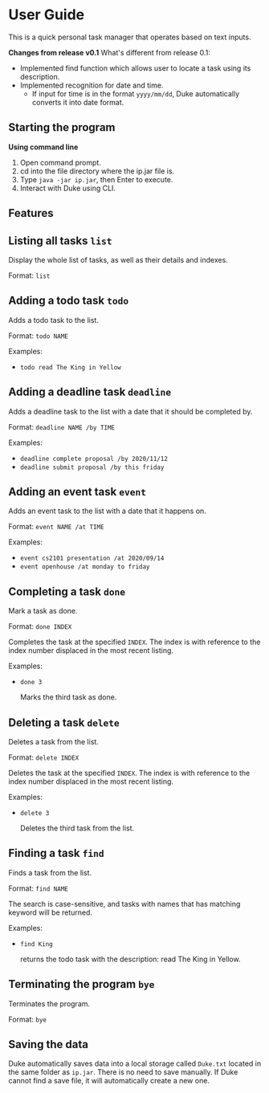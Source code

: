 # User Guide

This is a quick personal task manager that operates based on text inputs.

**Changes from release v0.1**
What's different from release 0.1:
* Implemented find function which allows user to locate a task using its description.
* Implemented recognition for date and time.
  * If input for time is in the format `yyyy/mm/dd`, Duke automatically converts it into date format.

## Starting the program

**Using command line**
1. Open command prompt.
1. cd into the file directory where the ip.jar file is.
1. Type `java -jar ip.jar`, then Enter to execute.
1. Interact with Duke using CLI.

## Features

## Listing all tasks `list`
Display the whole list of tasks, as well as their details and indexes.

Format: `list`

## Adding a todo task `todo`
Adds a todo task to the list.

Format: `todo NAME`

Examples: 

* `todo read The King in Yellow`

## Adding a deadline task `deadline`
Adds a deadline task to the list with a date that it should be completed by.

Format: `deadline NAME /by TIME`

Examples:

* `deadline complete proposal /by 2020/11/12`
* `deadline submit proposal /by this friday`

## Adding an event task `event`
Adds an event task to the list with a date that it happens on.

Format: `event NAME /at TIME`

Examples:

* `event cs2101 presentation /at 2020/09/14`
* `event openhouse /at monday to friday`

## Completing a task `done`
Mark a task as done.

Format: `done INDEX` 

Completes the task at the specified `INDEX`. The index is with reference to the index number displaced in the most recent listing.

Examples:

* `done 3`

  Marks the third task as done.
  
## Deleting a task `delete`
Deletes a task from the list.

Format: `delete INDEX`

Deletes the task at the specified `INDEX`. The index is with reference to the index number displaced in the most recent listing.

Examples:

* `delete 3` 

  Deletes the third task from the list.
  
## Finding a task `find`
Finds a task from the list.

Format: `find NAME`

The search is case-sensitive, and tasks with names that has matching keyword will be returned.

Examples:

* `find King`

  returns the todo task with the description: read The King in Yellow.

## Terminating the program `bye`
Terminates the program.

Format: `bye`

## Saving the data
Duke automatically saves data into a local storage called `Duke.txt` located in the same folder as `ip.jar`. 
There is no need to save manually.
If Duke cannot find a save file, it will automatically create a new one.